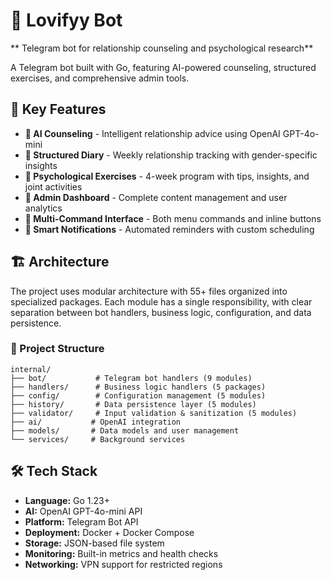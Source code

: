 # 🤖 Lovifyy Bot

** Telegram bot for relationship counseling and psychological research**

A Telegram bot built with Go, featuring AI-powered counseling, structured exercises, and comprehensive admin tools.

## 🎯 Key Features

- **🧠 AI Counseling** - Intelligent relationship advice using OpenAI GPT-4o-mini
- **📝 Structured Diary** - Weekly relationship tracking with gender-specific insights  
- **💑 Psychological Exercises** - 4-week program with tips, insights, and joint activities
- **👑 Admin Dashboard** - Complete content management and user analytics
- **📱 Multi-Command Interface** - Both menu commands and inline buttons
- **🔔 Smart Notifications** - Automated reminders with custom scheduling

## 🏗️ Architecture

The project uses modular architecture with 55+ files organized into specialized packages. 
Each module has a single responsibility, with clear separation between bot handlers,
business logic, configuration, and data persistence.

### 📁 Project Structure
```
internal/
├── bot/           # Telegram bot handlers (9 modules)
├── handlers/      # Business logic handlers (5 packages)  
├── config/        # Configuration management (5 modules)
├── history/       # Data persistence layer (5 modules)
├── validator/     # Input validation & sanitization (5 modules)
├── ai/           # OpenAI integration
├── models/       # Data models and user management
└── services/     # Background services
```

## 🛠️ Tech Stack

- **Language:** Go 1.23+
- **AI:** OpenAI GPT-4o-mini API
- **Platform:** Telegram Bot API
- **Deployment:** Docker + Docker Compose
- **Storage:** JSON-based file system
- **Monitoring:** Built-in metrics and health checks
- **Networking:** VPN support for restricted regions
